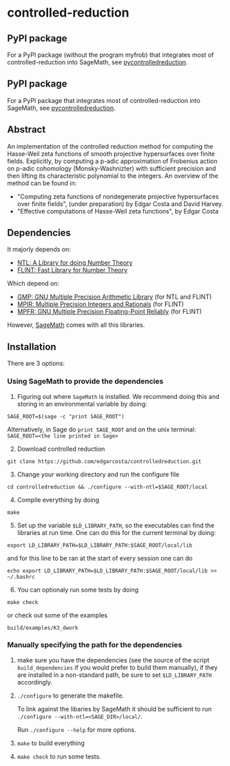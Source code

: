 # controlled-reduction

## PyPI package

For a PyPI package (without the program myfrob) that integrates most of controlled-reduction into SageMath, see [pycontrolledreduction](https://github.com/edgarcosta/pycontrolledreduction/).

## PyPI package

For a PyPI package that integrates most of controlled-reduction into SageMath, see [pycontrolledreduction](https://github.com/edgarcosta/pycontrolledreduction/).


## Abstract
An implementation of the controlled reduction method for computing the
Hasse-Weil zeta functions of smooth projective hypersurfaces over finite
fields. Explicitly, by computing a p-adic approximation of Frobenius
action on p-adic cohomology (Monsky-Washnizter) with sufficient precision
and then lifting its characteristic polynomial to the integers.
An overview of the method can be found in: 
 - "Computing zeta functions of nondegenerate projective hypersurfaces over 
finite fields", (under preparation) by Edgar Costa and David Harvey.
 - "Effective computations of Hasse-Weil zeta functions", by Edgar Costa

## Dependencies
It majorly depends on:
 - [NTL: A Library for doing Number Theory](http://www.shoup.net/ntl/)
 - [FLINT: Fast Library for Number Theory](http://flintlib.org/)
 
Which depend on:

 - [GMP: GNU Multiple Precision Arithmetic Library](https://gmplib.org/) (for NTL and FLINT)
 - [MPIR: Multiple Precision Integers and Rationals](mpir.org) (for FLINT)
 - [MPFR: GNU Multiple Precision Floating-Point Reliably](http://www.mpfr.org/) (for FLINT)

However, [SageMath](http://www.sagemath.org/) comes with all this libraries. 


## Installation

There are 3 options:

### Using SageMath to provide the dependencies

1. Figuring out where `SageMath` is installed. 
We recommend doing this and storing in an environmental variable by doing:
```
SAGE_ROOT=$(sage -c "print SAGE_ROOT")
```
Alternatively, in Sage do `print SAGE_ROOT` and on the unix terminal:
`
SAGE_ROOT=<the line printed in Sage>
`

2. Download controlled reduction
```
git clone https://github.com/edgarcosta/controlledreduction.git
```

3. Change your working directory and run the configure file
```
cd controlledreduction && ./configure --with-ntl=$SAGE_ROOT/local
```

4. Compile everything by doing
```
make
```

5. Set up the variable `$LD_LIBRARY_PATH`, so the executables can find the libraries at run time.
One can do this for the current terminal by doing:
```
export LD_LIBRARY_PATH=$LD_LIBRARY_PATH:$SAGE_ROOT/local/lib
```
and for this line to be ran at the start of every session one can do
```
echo export LD_LIBRARY_PATH=$LD_LIBRARY_PATH:$SAGE_ROOT/local/lib >> ~/.bashrc
```


6. You can optionaly run some tests by doing
```
make check
```
or check out some of the examples
```
build/examples/K3_dwork
```

### Manually specifying the path for the dependencies 


1. make sure you have the dependencies (see the source of the script `build_dependencies` if you would prefer to build them manually), if they are installed in a non-standard path, be sure to set  `$LD_LIBRARY_PATH` accordingly.

2. `./configure` to generate the makefile.

   To link against the libaries by SageMath it should be sufficient to run `./configure --with-ntl=<SAGE_DIR>/local/`.
 
   Run `./configure --help` for more options.

3. `make` to build everything

4. `make check` to run some tests. 


